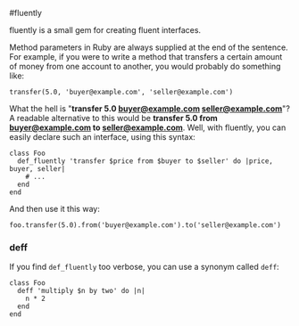 #fluently

fluently is a small gem for creating fluent interfaces.

Method parameters in Ruby are always supplied at the end of the sentence. For example, if you were to write a method that transfers a certain amount of money from one account to another, you would probably do something like:

    transfer(5.0, 'buyer@example.com', 'seller@example.com')

What the hell is "**transfer 5.0 buyer@example.com seller@example.com**"? A readable alternative to this would be **transfer 5.0 from buyer@example.com to seller@example.com**. Well, with fluently, you can easily declare such an interface, using this syntax:

    class Foo
      def_fluently 'transfer $price from $buyer to $seller' do |price, buyer, seller|
        # ...
      end
    end

And then use it this way:

    foo.transfer(5.0).from('buyer@example.com').to('seller@example.com')

### deff

If you find ```def_fluently``` too verbose, you can use a synonym called ```deff```:

    class Foo
      deff 'multiply $n by two' do |n|
        n * 2
      end
    end
